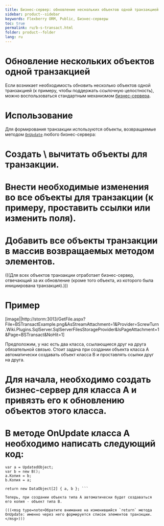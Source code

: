 ```yaml
---
title: Бизнес-сервер: обновление нескольких объектов одной транзакцией
sidebar: product--sidebar
keywords: Flexberry ORM, Public, Бизнес-серверы
toc: true
permalink: ru/b-s-transact.html
folder: product--folder
lang: ru
---
```


# Обновление нескольких объектов одной транзакцией
Если возникает необходимость обновить несколько объектов одной транзакцией (к примеру, чтобы поддержать ссылочную целостность), можно воспользоваться стандартным механизмом [бизнес-сервера](business--servers--wrapper--business--facade.html).

# Использование
Для формирования транзакции используются объекты, возвращаемые методом [`OnUpdate`](b-s-example.html) любого бизнес-сервера:
# Создать \ вычитать объекты для транзакции.
# Внести необходимые изменения во все объекты для транзакции (к примеру, проставить ссылки или изменить поля).
# Добавить все объекты транзакции в массив возвращаемых методом элементов.

(((<msg type=Important>Для всех объектов транзакции отработает бизнес-сервер, отвечающий за их обновление (кроме того объекта, из которого была инициирована транзакция).</msg>)))

# Пример
[image||http://storm:3013/GetFile.aspx?File=BSTransactExample.png&AsStreamAttachment=1&Provider=ScrewTurn.Wiki.Plugins.SqlServer.SqlServerFilesStorageProvider&IsPageAttachment=1&Page=BSTransact&NoHit=1]

Предположим, у нас есть два класса, ссылающиеся друг на друга обязательной связью. Стоит задача при создании объекта класса A автоматически создавать объект класса В и проставлять ссылки друг на друга.

# Для начала, необходимо создать бизнес-сервер для класса A и привязть его к обновлению объектов этого класса.
# В методе OnUpdate класса A необходимо написать следующий код:

```
var a = UpdatedObject;
var b = new B();
a.Копия = b;
b.Копия = a;

return new DataObject[2] { a, b }; ```

Теперь, при создании объекта типа А автоматически будет создаваться его копия - объект типа В.

(((<msg type=note>Обратите внимание на изменившийся `return` метода OnUpdate: именно через него формируется список элементов транзкции.</msg>)))

